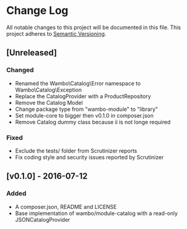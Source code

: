 # Change Log
All notable changes to this project will be documented in this file.
This project adheres to [Semantic Versioning](http://semver.org/).

## [Unreleased]

### Changed
- Renamed the Wambo\Catalog\Error namespace to Wambo\Catalog\Exception
- Replace the CatalogProvider with a ProductRepository
- Remove the Catalog Model
- Change package type from "wambo-module" to "library"
- Set module-core to bigger then v0.1.0 in composer.json
- Remove Catalog dummy class because ii is not longe required 

### Fixed
- Exclude the tests/ folder from Scrutinizer reports
- Fix coding style and security issues reported by Scrutinizer

## [v0.1.0] - 2016-07-12
### Added
- A composer.json, README and LICENSE
- Base implementation of wambo/module-catalog with a read-only JSONCatalogProvider
